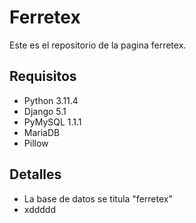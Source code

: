 # Ferretex
Este es el repositorio de la pagina ferretex.
## Requisitos
- Python 3.11.4
- Django 5.1
- PyMySQL 1.1.1
- MariaDB
- Pillow
## Detalles
- La base de datos se titula "ferretex"
- xddddd
